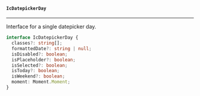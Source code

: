 #### `IcDatepickerDay`

---

Interface for a single datepicker day.

```typescript
interface IcDatepickerDay {
  classes?: string[];
  formattedDate?: string | null;
  isDisabled?: boolean;
  isPlaceholder?: boolean;
  isSelected?: boolean;
  isToday?: boolean;
  isWeekend?: boolean;
  moment: Moment.Moment;
}
```
